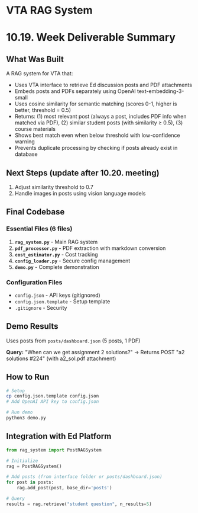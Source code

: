 # VTA RAG System 
# 10.19. Week Deliverable Summary

## What Was Built

A RAG system for VTA that:
- Uses VTA interface to retrieve Ed discussion posts and PDF attachments
- Embeds posts and PDFs separately using OpenAI text-embedding-3-small
- Uses cosine similarity for semantic matching (scores 0-1, higher is better, threshold = 0.5)
- Returns: (1) most relevant post (always a post, includes PDF info when matched via PDF), (2) similar student posts (with similarity ≥ 0.5), (3) course materials
- Shows best match even when below threshold with low-confidence warning
- Prevents duplicate processing by checking if posts already exist in database

## Next Steps (update after 10.20. meeting)

1. Adjust similarity threshold to 0.7
2. Handle images in posts using vision language models 

## Final Codebase

### Essential Files (6 files)

1. **`rag_system.py`** - Main RAG system
2. **`pdf_processor.py`** - PDF extraction with markdown conversion
3. **`cost_estimator.py`** - Cost tracking
4. **`config_loader.py`** - Secure config management
5. **`demo.py`** - Complete demonstration

### Configuration Files
- `config.json` - API keys (gitignored)
- `config.json.template` - Setup template
- `.gitignore` - Security

## Demo Results

Uses posts from `posts/dashboard.json` (5 posts, 1 PDF)

**Query:** "When can we get assignment 2 solutions?"
→ Returns POST "a2 solutions #224" (with a2_sol.pdf attachment)

## How to Run

```bash
# Setup
cp config.json.template config.json
# Add OpenAI API key to config.json

# Run demo
python3 demo.py
```

## Integration with Ed Platform

```python
from rag_system import PostRAGSystem

# Initialize
rag = PostRAGSystem()

# Add posts (from interface folder or posts/dashboard.json)
for post in posts:
    rag.add_post(post, base_dir='posts')

# Query
results = rag.retrieve("student question", n_results=5)
```

